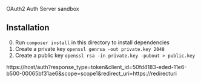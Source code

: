 OAuth2 Auth Server sandbox

## Installation

0. Run `composer install` in this directory to install dependencies
0. Create a private key `openssl genrsa -out private.key 2048`
0. Create a public key `openssl rsa -in private.key -pubout > public.key`

https://host/auth?response_type=token&client_id=50fd4183-eded-11e6-b500-00065bf31ae6&scope=scope1&redirect_uri=https://redirecturi
